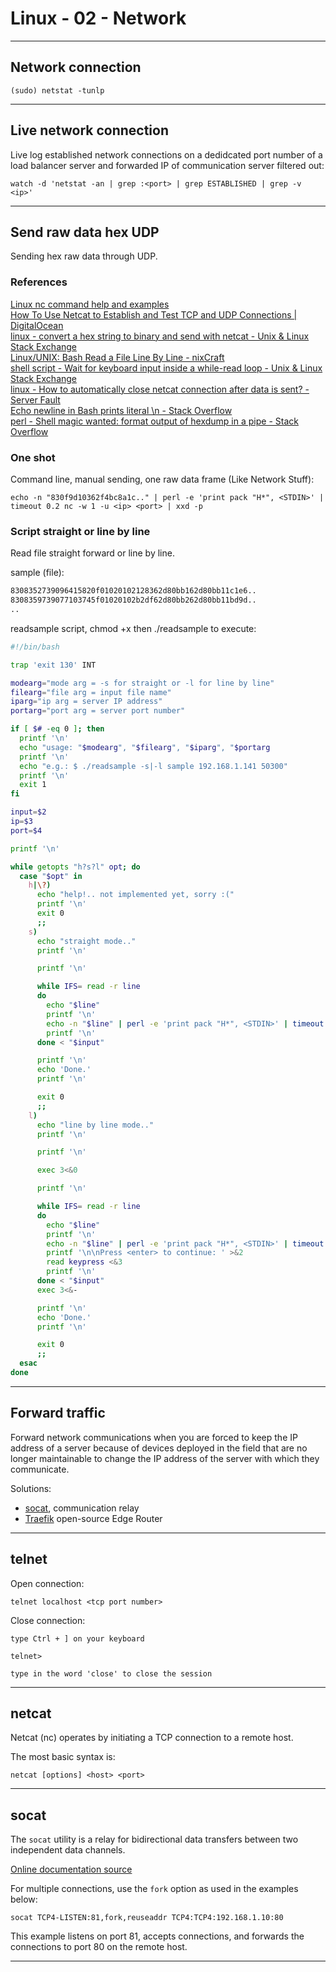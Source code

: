 # Linux - 02 - Network

---

## Network connection

```console
(sudo) netstat -tunlp
```

---

## Live network connection

Live log established network connections on a dedidcated port number of a load balancer server and forwarded IP of communication server filtered out:

```console
watch -d 'netstat -an | grep :<port> | grep ESTABLISHED | grep -v <ip>'
```

---

## Send raw data hex UDP

Sending hex raw data through UDP.

### References

[Linux nc command help and examples](https://www.computerhope.com/unix/nc.htm#:~:text=option%20is%20given.-,Client/server%20model,-It%20is%20quite)  
[How To Use Netcat to Establish and Test TCP and UDP Connections | DigitalOcean](https://www.digitalocean.com/community/tutorials/how-to-use-netcat-to-establish-and-test-tcp-and-udp-connections)  
[linux - convert a hex string to binary and send with netcat - Unix & Linux Stack Exchange](https://unix.stackexchange.com/questions/82561/convert-a-hex-string-to-binary-and-send-with-netcat#:~:text=%7C%20perl%20%2De%20%27print%20pack%20%22H*%22%2C%20%3CSTDIN%3E%27%20%7C)  
[Linux/UNIX: Bash Read a File Line By Line - nixCraft](https://www.cyberciti.biz/faq/unix-howto-read-line-by-line-from-file/#:~:text=%23!/bin/bash%0Ainput%3D%22/path/to/txt/file%22%0Awhile%20IFS%3D%20read%20%2Dr%20line%0Ado%0A%20%20echo%20%22%24line%22%0Adone%20%3C%20%22%24input%22)  
[shell script - Wait for keyboard input inside a while-read loop - Unix & Linux Stack Exchange](https://unix.stackexchange.com/questions/445153/wait-for-keyboard-input-inside-a-while-read-loop#:~:text=the%20loop%2C%20the-,read%20keypress,-reads%20from%20this)  
[linux - How to automatically close netcat connection after data is sent? - Server Fault](https://serverfault.com/questions/512722/how-to-automatically-close-netcat-connection-after-data-is-sent#:~:text=echo%20hello%7Cnc-,%2Dw%201,-%2Du%2010.0.30.255%20%2Dp)  
[Echo newline in Bash prints literal \n - Stack Overflow](https://stackoverflow.com/questions/8467424/echo-newline-in-bash-prints-literal-n#:~:text=Use-,printf,-instead%3A)  
[perl - Shell magic wanted: format output of hexdump in a pipe - Stack Overflow](https://stackoverflow.com/questions/5974607/shell-magic-wanted-format-output-of-hexdump-in-a-pipe#:~:text=you%20can%20use-,xxd%20%2Dp,-to%20make%20a)

### One shot

Command line, manual sending, one raw data frame (Like Network Stuff):

```console
echo -n "830f9d10362f4bc8a1c.." | perl -e 'print pack "H*", <STDIN>' | timeout 0.2 nc -w 1 -u <ip> <port> | xxd -p
```

### Script straight or line by line

Read file straight forward or line by line.

sample (file):

```txt
8308352739096415820f01020102128362d80bb162d80bb11c1e6..
8308359739077103745f01020102b2df62d80bb262d80bb11bd9d..
..
```

readsample script, chmod +x then ./readsample to execute:

```sh
#!/bin/bash

trap 'exit 130' INT

modearg="mode arg = -s for straight or -l for line by line"
filearg="file arg = input file name"
iparg="ip arg = server IP address"
portarg="port arg = server port number"

if [ $# -eq 0 ]; then
  printf '\n'
  echo "usage: "$modearg", "$filearg", "$iparg", "$portarg
  printf '\n'
  echo "e.g.: $ ./readsample -s|-l sample 192.168.1.141 50300"
  printf '\n'
  exit 1
fi

input=$2
ip=$3
port=$4

printf '\n'

while getopts "h?s?l" opt; do
  case "$opt" in
    h|\?)
      echo "help!.. not implemented yet, sorry :("
      printf '\n'
      exit 0
      ;;
    s)
      echo "straight mode.."
      printf '\n'

      printf '\n'

      while IFS= read -r line
      do
        echo "$line"
        printf '\n'
        echo -n "$line" | perl -e 'print pack "H*", <STDIN>' | timeout 0.2 nc -w 1 -u "$ip" "$port" | xxd -p
        printf '\n'
      done < "$input"

      printf '\n'
      echo 'Done.'
      printf '\n'

      exit 0
      ;;
    l)
      echo "line by line mode.."
      printf '\n'

      printf '\n'

      exec 3<&0

      printf '\n'

      while IFS= read -r line
      do
        echo "$line"
        printf '\n'
        echo -n "$line" | perl -e 'print pack "H*", <STDIN>' | timeout 0.2 nc -w 1 -u "$ip" "$port" | xxd -p
        printf '\n\nPress <enter> to continue: ' >&2
        read keypress <&3
        printf '\n'
      done < "$input"
      exec 3<&-

      printf '\n'
      echo 'Done.'
      printf '\n'

      exit 0
      ;;
  esac
done
```

---

## Forward traffic

Forward network communications when you are forced to keep the IP address of a server because of devices deployed in the field that are no longer maintainable to change the IP address of the server with which they communicate.

Solutions:

- [socat](#socat), communication relay  
- [Traefik](https://doc.traefik.io/traefik/) open-source Edge Router

---

## telnet

Open connection:

```console
telnet localhost <tcp port number>
```

Close connection:

```console
type Ctrl + ] on your keyboard

telnet>

type in the word 'close' to close the session
```

---

## netcat

Netcat (nc) operates by initiating a TCP connection to a remote host.

The most basic syntax is:

```console
netcat [options] <host> <port>
```

---

## socat

The `socat` utility is a relay for bidirectional data transfers between two independent data channels.

[Online documentation source](https://www.redhat.com/sysadmin/getting-started-socat)

For multiple connections, use the `fork` option as used in the examples below:

```console
socat TCP4-LISTEN:81,fork,reuseaddr TCP4:TCP4:192.168.1.10:80
```

This example listens on port 81, accepts connections, and forwards the connections to port 80 on the remote host.

---
